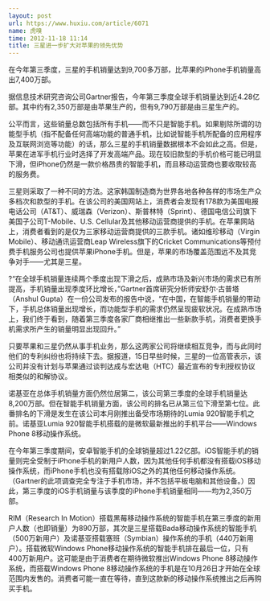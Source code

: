 ```yaml
---
layout: post
url: https://www.huxiu.com/article/6071
name: 虎嗅
time: 2012-11-18 11:14
title: 三星进一步扩大对苹果的领先优势
---
```

在今年第三季度，三星的手机销量达到9,700多万部，比苹果的iPhone手机销量高出7,400万部。

据信息技术研究咨询公司Gartner报告，今年第三季度全球手机销量达到近4.28亿部。其中约有2,350万部是由苹果生产的，但有9,790万部是由三星生产的。

公平而言，这些销量总数包括所有手机——而不只是智能手机。如果剔除所谓的功能型手机（指不配备任何高端功能的普通手机，比如说智能手机所配备的应用程序及互联网浏览等功能）的话，那么三星的手机销量数据根本不会如此之高。但是，苹果在进军手机行业时选择了开发高端产品。现在较旧款型的手机价格可能已明显下滑，但iPhone仍然是一款价格昂贵的智能手机，而且移动运营商也要收取较高的服务费。

三星则采取了一种不同的方法。这家韩国制造商为世界各地各种各样的市场生产众多档次和款型的手机。在该公司的美国网站上，消费者会发现有178款为美国电报电话公司（AT&T）、威瑞森（Verizon）、斯普林特（Sprint）、德国电信公司旗下美国子公司T-Mobile、U.S. Cellular及其他移动运营商提供的手机。在苹果网站上，消费者看到的是仅为三家移动运营商提供的三款手机。诸如维珍移动（Virgin Mobile）、移动通讯运营商Leap Wireless旗下的Cricket Communications等预付费手机服务公司也提供苹果iPhone手机。但是，苹果的市场覆盖范围远不及其竞争对手——尤其是三星。

?“在全球手机销量连续两个季度出现下滑之后，成熟市场及新兴市场的需求已有所提高，手机销量出现季度环比增长，”Gartner首席研究分析师安舒尔·古普塔（Anshul Gupta）在一份公司发布的报告中说，“在中国，在智能手机销量的带动下，手机总体销量出现增长，而功能型手机的需求仍然呈现疲软状况。在成熟市场上，我们终于看到，随着第三季度各家厂商相继推出一些新款手机，消费者更换手机需求所产生的销量明显出现回升。”

只要苹果和三星仍然从事手机业务，那么这两家公司将继续相互竞争，而与此同时他们的专利纠纷也将持续下去。据报道，15日早些时候，三星的一位高管表示，该公司并没有计划与苹果通过谈判达成与宏达电（HTC）最近宣布的专利授权协议相类似的和解协议。

诺基亚在总体手机销量方面仍然位居第二，该公司第三季度的全球手机销量达8,200万部。但在智能手机销量方面，该公司的排名已从第三位下滑至第七位。此番排名的下滑是发生在该公司本月刚推出备受市场期待的Lumia 920智能手机之前。诺基亚Lumia 920智能手机搭载的是微软最新推出的手机平台——Windows Phone 8移动操作系统。

在今年第三季度期间，安卓智能手机的全球销量超过1.22亿部。iOS智能手机的销量则完全受制于iPhone手机的新用户人数，因为其他任何手机都没有搭载iOS移动操作系统，而iPhone手机也没有搭载除iOS之外的其他任何移动操作系统。（Gartner的此项调查完全专注于手机市场，并不包括平板电脑和其他设备。）因此，第三季度的iOS手机销量与该季度的iPhone手机销量相同——均为2,350万部。

RIM（Research In Motion）搭载黑莓移动操作系统的智能手机在第三季度的新用户人数（也即销量）为890万部，其次是三星搭载Bada移动操作系统的智能手机（500万新用户）及诺基亚搭载塞班（Symbian）操作系统的手机（440万新用户）。搭载微软Windows Phone移动操作系统的智能手机排在最后一位，只有400万新用户。这可能是由于消费者在期待微软推出Windows Phone 8移动操作系统，而搭载Windows Phone 8移动操作系统的手机是在10月26日才开始在全球范围内发售的。消费者可能一直在等待，直到这款新的移动操作系统推出之后再购买手机。

